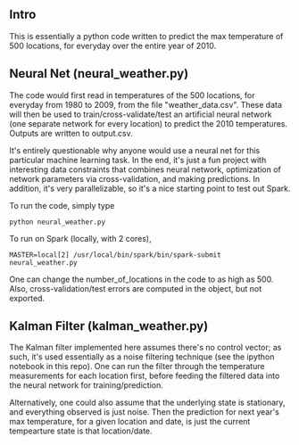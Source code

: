 ## Intro

This is essentially a python code written to predict the max temperature of 500 locations, for everyday over the entire year of 2010.  

## Neural Net (neural_weather.py)

The code would first read in temperatures of the 500 locations, for everyday from 1980 to 2009, from the file "weather_data.csv".  These data will then be used to train/cross-validate/test an artificial neural network (one separate network for every location) to predict the 2010 temperatures.  Outputs are written to output.csv.  

It's entirely questionable why anyone would use a neural net for this particular machine learning task.  In the end, it's just a fun project with interesting data constraints that combines neural network, optimization of network parameters via cross-validation, and making predictions.  In addition, it's very parallelizable, so it's a nice starting point to test out Spark.

To run the code, simply type

```
python neural_weather.py
```

To run on Spark (locally, with 2 cores), 

```
MASTER=local[2] /usr/local/bin/spark/bin/spark-submit neural_weather.py
```

One can change the number_of_locations in the code to as high as 500.  Also, cross-validation/test errors are computed in the object, but not exported.


## Kalman Filter (kalman_weather.py)

The Kalman filter implemented here assumes there's no control vector; as such, it's used essentially as a noise filtering technique (see the ipython notebook in this repo).  One can run the filter through the temperature measurements for each location first, before feeding the filtered data into the neural network for training/prediction.

Alternatively, one could also assume that the underlying state is stationary, and everything observed is just noise.  Then the prediction for next year's max temperature, for a given location and date, is just the current tempearture state is that location/date.
